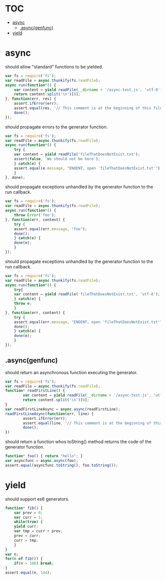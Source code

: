# TOC
   - [async](#async)
     - [.async(genfunc)](#async-asyncgenfunc)
   - [yield](#yield)
<a name=""></a>
 
<a name="async"></a>
# async
should allow "standard" functions to be yielded.

```js
var fs = require('fs');
var readFile = async.thunkify(fs.readFile);
async.run(function*() {
    var content = yield readFile(__dirname + '/async-test.js', 'utf-8');
    return content.split('\n')[0];
}, function(err, res) {
    assert.ifError(err);
    assert.equal(res, '// This comment is at the beginning of this file');
    done();
});
```

should propagate errors to the generator function.

```js
var fs = require('fs');
var readFile = async.thunkify(fs.readFile);
async.run(function*() {
    try {
	var content = yield readFile('fileThatDoesNotExist.txt');
	assert(false, 'We should not be here');
    } catch(e) {
	assert.equal(e.message, "ENOENT, open 'fileThatDoesNotExist.txt'");
    }
}, done);
```

should propagate exceptions unhandled by the generator function to the run callback.

```js
var fs = require('fs');
var readFile = async.thunkify(fs.readFile);
async.run(function*() {
    throw Error('foo');
}, function(err, content) {
    try {
	assert.equal(err.message, "foo");
	done();
    } catch(e) {
	done(e);
    }
});
```

should propagate exceptions unhandled by the generator function to the run callback.

```js
var fs = require('fs');
var readFile = async.thunkify(fs.readFile);
async.run(function*() {
    try{
	var content = yield readFile('fileThatDoesNotExist.txt', 'utf-8');
    } catch(e) {
	throw e;
    }
}, function(err, content) {
    try {
	assert.equal(err.message, "ENOENT, open 'fileThatDoesNotExist.txt'");
	done();
    } catch(e) {
	done(e);
    }
});
```

<a name="async-asyncgenfunc"></a>
## .async(genfunc)
should return an asynchronous function executing the generator.

```js
var fs = require('fs');
var readFile = async.thunkify(fs.readFile);
function* readFirstLine() {
		var content = yield readFile(__dirname + '/async-test.js', 'utf-8');
		return content.split('\n')[0];
}
var readFirstLineAsync = async.async(readFirstLine);
readFirstLineAsync(function(err, line) {
		assert.ifError(err);
		assert.equal(line, '// This comment is at the beginning of this file');
		done();
})
```

should return a function whos toString() method returns the code of the generator function.

```js
function* foo() { return "hello"; }
var asyncfunc = async.async(foo);
assert.equal(asyncfunc.toString(), foo.toString());
```

<a name="yield"></a>
# yield
should support es6 generators.

```js
function* fib() {
    var prev = 0;
    var curr = 1;
    while(true) {
	yield curr;
	var tmp = curr + prev;
	prev = curr;
	curr = tmp;
    }
}
var n;
for(n of fib()) {
    if(n > 100) break;
}
assert.equal(n, 144);
```

